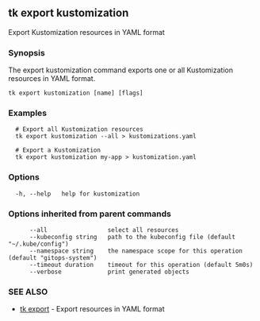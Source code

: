 ## tk export kustomization

Export Kustomization resources in YAML format

### Synopsis

The export kustomization command exports one or all Kustomization resources in YAML format.

```
tk export kustomization [name] [flags]
```

### Examples

```
  # Export all Kustomization resources
  tk export kustomization --all > kustomizations.yaml

  # Export a Kustomization
  tk export kustomization my-app > kustomization.yaml

```

### Options

```
  -h, --help   help for kustomization
```

### Options inherited from parent commands

```
      --all                 select all resources
      --kubeconfig string   path to the kubeconfig file (default "~/.kube/config")
      --namespace string    the namespace scope for this operation (default "gitops-system")
      --timeout duration    timeout for this operation (default 5m0s)
      --verbose             print generated objects
```

### SEE ALSO

* [tk export](tk_export.md)	 - Export resources in YAML format

